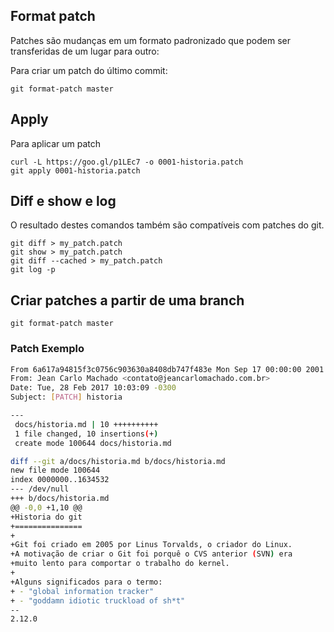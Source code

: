 Format patch
------------

Patches são mudanças em um formato padronizado que podem ser
transferidas de um lugar para outro:

Para criar um patch do último commit:

```
git format-patch master

```

Apply
----

Para aplicar um patch

```
curl -L https://goo.gl/p1LEc7 -o 0001-historia.patch
git apply 0001-historia.patch
```

Diff e show e log
----------------

O resultado destes comandos também são compatíveis com
patches do git.

```
git diff > my_patch.patch
git show > my_patch.patch
git diff --cached > my_patch.patch
git log -p

```

Criar patches a partir de uma branch
------------------------------------

```
git format-patch master

```

### Patch Exemplo
```sh
From 6a617a94815f3c0756c903630a8408db747f483e Mon Sep 17 00:00:00 2001
From: Jean Carlo Machado <contato@jeancarlomachado.com.br>
Date: Tue, 28 Feb 2017 10:03:09 -0300
Subject: [PATCH] historia

---
 docs/historia.md | 10 ++++++++++
 1 file changed, 10 insertions(+)
 create mode 100644 docs/historia.md

diff --git a/docs/historia.md b/docs/historia.md
new file mode 100644
index 0000000..1634532
--- /dev/null
+++ b/docs/historia.md
@@ -0,0 +1,10 @@
+Historia do git
+===============
+
+Git foi criado em 2005 por Linus Torvalds, o criador do Linux.
+A motivação de criar o Git foi porquê o CVS anterior (SVN) era
+muito lento para comportar o trabalho do kernel.
+
+Alguns significados para o termo:
+ - "global information tracker"
+ - "goddamn idiotic truckload of sh*t"
-- 
2.12.0

```
